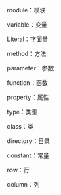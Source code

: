 module：模块

variable：变量

Literal：字面量

method：方法

parameter：参数

function：函数

property：属性

type：类型

class：类

directory：目录

constant：常量

row：行

column：列